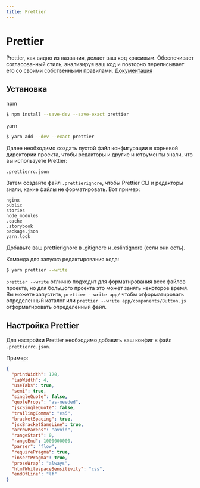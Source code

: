 ```yaml
---
title: Prettier
---
```


# Prettier

Prettier, как видно из названия, делает ваш код красивым. Обеспечивает согласованный стиль, анализируя ваш код и повторно переписывает его со своими собственными правилами. [Документация](https://prettier.io/docs/en/index.html)

## Установка

npm

```bash
$ npm install --save-dev --save-exact prettier
```

yarn

```bash
$ yarn add --dev --exact prettier
```

Далее необходимо создать пустой файл конфигурации в корневой директории проекта, чтобы редакторы и другие инструменты знали, что вы используете Prettier:

```
.prettierrc.json
```

Затем создайте файл `.prettierignore`, чтобы Prettier CLI и редакторы знали, какие файлы не форматировать. Вот пример:

```
nginx
public
stories
node_modules
.cache
.storybook
package.json
yarn.lock
```

Добавьте ваш.prettierignore в .gitignore и .eslintignore (если они есть).

Команда для запуска редактирования кода:

```bash
$ yarn prettier --write
```

`prettier --write` отлично подходит для форматирования всех файлов проекта, но для большого проекта это может занять некоторое время. Вы можете запустить, `prettier --write app/` чтобы отформатировать определенный каталог или `prettier --write app/components/Button.js` отформатировать определенный файл.

## Настройка Prettier

Для настройки Prettier необходимо добавить ваш конфиг в файл `.prettierrc.json`.

Пример:

```json
{
  "printWidth": 120,
  "tabWidth": 4,
  "useTabs": true,
  "semi": true,
  "singleQuote": false,
  "quoteProps": "as-needed",
  "jsxSingleQuote": false,
  "trailingComma": "es5",
  "bracketSpacing": true,
  "jsxBracketSameLine": true,
  "arrowParens": "avoid",
  "rangeStart": 0,
  "rangeEnd": 1000000000,
  "parser": "flow",
  "requirePragma": true,
  "insertPragma": true,
  "proseWrap": "always",
  "htmlWhitespaceSensitivity": "css",
  "endOfLine": "lf"
}
```
